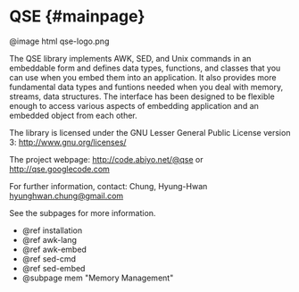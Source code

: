 QSE                                                                  {#mainpage}
================================================================================

@image html qse-logo.png 

The QSE library implements AWK, SED, and Unix commands in an embeddable form 
and defines data types, functions, and classes that you can use when you embed 
them into an application. It also provides more fundamental data types and 
funtions needed when you deal with memory, streams, data structures.
The interface has been designed to be flexible enough to access various 
aspects of embedding application and an embedded object from each other. 

The library is licensed under the GNU Lesser General Public License version 3:
http://www.gnu.org/licenses/

The project webpage: http://code.abiyo.net/@qse or http://qse.googlecode.com

For further information, contact:
Chung, Hyung-Hwan <hyunghwan.chung@gmail.com>

See the subpages for more information.

- @ref installation
- @ref awk-lang
- @ref awk-embed
- @ref sed-cmd
- @ref sed-embed
- @subpage mem "Memory Management"

